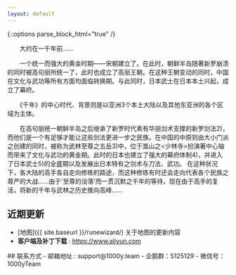 ```yaml
---
layout: default
---
```


{::options parse_block_html="true" /}

<div style="max-width:600px;">

  <section>

　　大约在一千年前……

　　一个统一而强大的黄金时期――宋朝建立了。在此时，朝鲜半岛随著新罗崩溃的同时被高句丽所统一了，此时也成立了高丽王朝。在这种王朝变动的同时，中国在文化与武功等所有方面均面临转换期。与此同时，日本武士在日本本土兴起，成立了幕府。

　　《千年》的中心时代、背景则是以亚洲3个本土大陆以及其他东亚洲的各个区域为主体。

　　在高句丽统一朝鲜半岛之后继承了新罗时代素有华丽剑术支撑的新罗剑法2)，而他们是一个有足够才能让这些剑法更进一步之民族。在中国的中原则由大小门派之创建的同时，被称为武林至尊之五岳3)中，位于嵩山之<少林寺>扮演著中心轴而带来了文化与武功的黄金期。此时的日本也建立了强大的幕府体制4)，并进入了日本武士5)的全盛期以及发展出日本特有之剑术与刀法、武功。 在这种状况下，各大陆的高手各自走向修练的路途，而这种修练有时还会走向代表各个民族之尊严的大战......由于'至尊的没落'而一贯沉默之千年的等待，现在由于高手的复活，将新的千年与武林之历史推向高峰......

<!-- - [Item Bonuses]({{ site.baseurl }}/wiki/itemswith.html) : this page lists all the Diablo 2 items grouped by their magical properties. For example you can see [all the items with Crushing Blow]({{ site.baseurl }}/wiki/itemswith.html#crush), sorting in descending order. This page may be useful if you are planning some builds!

- [Runewizard]({{ site.baseurl }}/runewizard/index.html) : a convenient little app that lets you quickly find out what runewords you can make with the runes you have found.

- **Weapons** : those pages lists weapons sorted by base weapon speed, you can then match the weapon speed in the "IAS Breakpoint" table that follows, and see what are the minimum IAS (Increased Attack Speed) required to reach faster attack animations. _Please note the IAS Breakpoint tables were made specifically for the Amazon._ While the base weapon speeds are the same for all characters, the actual attack speeds will vary from class to class.

<div style="margin:0 0 2rem;"></div> -->

## 近期更新

- [地图]({{ site.baseurl }}/runewizard/) 关于地图的更新内容
- **客户端及补丁下载** : https://www.aliyun.com

</section>

<section>
## 联系方式
- 邮箱地址 : support@1000y.team
- 企鹅群：5125129
- 微信号：1000yTeam
</section>

</div>
